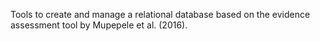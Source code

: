 Tools to create and manage a relational database based on the evidence assessment tool by Mupepele et al. (2016).
